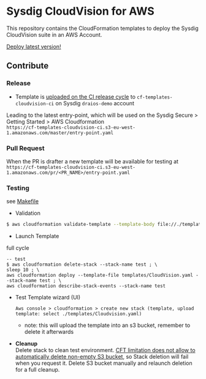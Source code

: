# Sysdig CloudVision for AWS

This repository contains the CloudFormation templates to deploy the Sysdig
CloudVision suite in an AWS Account.

[Deploy latest version!](https://console.aws.amazon.com/cloudformation/home#/stacks/quickCreate?stackName=Sysdig-CloudVision&templateURL=https://cf-templates-cloudvision-ci.s3-eu-west-1.amazonaws.com/master/entry-point.yaml)


## Contribute


### Release

- Template is [uploaded on the CI release cycle](https://github.com/sysdiglabs/aws-cloudvision-templates/blob/main/.github/workflows/release.yaml#L63) to `cf-templates-cloudvision-ci` on Sysdig `draios-demo` account

Leading to the latest entry-point, which will be used on the Sysdig Secure > Getting Started > AWS Cloudformation
<br/>`https://cf-templates-cloudvision-ci.s3-eu-west-1.amazonaws.com/master/entry-point.yaml`


### Pull Request

When the PR is drafter a new template will be available for  testing at 
<br/>`https://cf-templates-cloudvision-ci.s3-eu-west-1.amazonaws.com/pr/<PR_NAME>/entry-point.yaml`


### Testing

see [Makefile](./templates/Makefile)

- Validation

```bash
$ aws cloudformation validate-template --template-body file://./templates/CloudVision.yaml
```

- Launch Template

full cycle

```
-- test
$ aws cloudformation delete-stack --stack-name test ; \
sleep 10 ; \
aws cloudformation deploy --template-file templates/CloudVision.yaml --stack-name test ; \
aws cloudformation describe-stack-events --stack-name test
```

- Test Template wizard (UI)
  ```
  Aws console > cloudformation > create new stack (template, upload template: select ./templates/Cloudvision.yaml)
  ```
  - note: this will upload the template into an s3 bucket, remember to delete it afterwards 


- **Cleanup** <br/>Delete stack to clean test environment. [CFT limitation does not allow to automatically delete non-empty S3 bucket](https://docs.aws.amazon.com/AWSCloudFormation/latest/UserGuide/aws-properties-s3-bucket.html), so Stack deletion will fail when you request it. Delete S3 bucket manually and relaunch deletion for a full cleanup.

